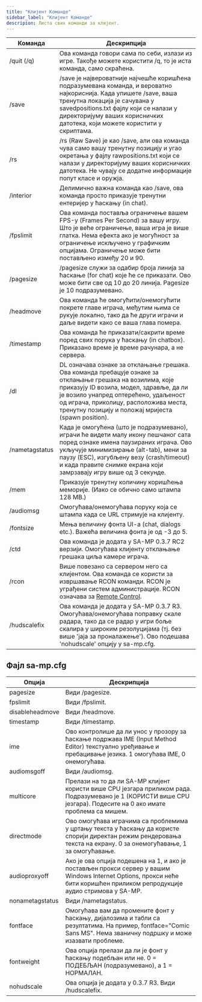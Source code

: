```yaml
---
title: "Клијент Команде"
sidebar_label: "Клијент Команде"
descripion: Листа свих команди за клијент.
---
```


| Команда        | Дескрипција                                                                                                                                                                                                                                                                                                                   |
| -------------- | ----------------------------------------------------------------------------------------------------------------------------------------------------------------------------------------------------------------------------------------------------------------------------------------------------------------------------- |
| /quit (/q)     | Ова команда говори сама по себи, излази из игре. Такође можете користити /q, то је иста команда, само скраћена.                                                                                                                                                                                                      		 |
| /save          | /save је највероватније најчешће коришћена подразумевана команда, и вероватно најкориснија. Када упишете /save, ваша тренутна локација је сачувана у savedpositions.txt фајлу који се налази у директоријуму ваших корисничких датотека, који можете користити у скриптама.                                          		 |
| /rs            | /rs (Raw Save) је као /save, али ова команда чува само вашу тренутну позицију и угао окретања у фајлу rawpositions.txt који се налази у директоријуму ваших корисничких датотека. Не чувају се додатне информације попут класе и оружја.                                                                             		 |
| /interior      | Делимично важна команда као /save, ова команда просто приказује тренутни ентеријер у ћаскању (in chat).                                                                                                                                                                                                              		 |
| /fpslimit      | Ова команда поставља ограничење вашем FPS-у (Frames Per Second) за вашу игру. Што је веће ограничење, ваша игра је више глатка. Нема ефекта ако је могућност за ограничење искључено у графичким опцијама. Ограничење може бити постављено између 20 и 90.                                                           		 |
| /pagesize      | /pagesize служи за одабир броја линија за ћаскање (for chat) које ће се приказати. Ово може бити све од 10 до 20 линија. Pagesize је 10 подразумевано.                                                                                                                                                                   	 |
| /headmove      | Ова команда ће омогућити/онемогућити покрете главе играча, међутим њима се рукује локално, тако да ће други играчи и даље видети како се ваша глава помера.                                                                                                                                                          		 |
| /timestamp     | Ова команда ће приказати/сакрити време поред свих порука у ћаскању (in chatbox). Приказано време је време рачунара, а не сервера.                                                                                                                                                                                    		 |
| /dl            | DL означава ознаке за отклањање грешака. Ова команда пребацује ознаке за отклањање грешака на возилима, које приказују ID возила, модел, здравље, да ли је возило унапред оптерећено, удаљеност од играча, приколицу, расположива места, тренутну позицију и положај мријеста (spawn position).                      		 |
| /nametagstatus | Када је омогућена (што је подразумевано), играчи ће видети малу икону пешчаног сата поред ознаке имена паузираних играча. Ово укључује минимизирање (alt-tab), мени за паузу (ESC), изгубљену везу (crash/timeout) и када правите снимке екрана који замрзавају игру више од 3 секунде. |
| /mem           | Приказује тренутну количину коришћења меморије. (Иако се обично само штампа 128 MB.)                                                                                                                                                                                                                                 		 |
| /audiomsg      | Омогућава/онемогућава поруку која се штампа када се URL стримује на клијенту.                                                                                                                                                                                                                                                 |
| /fontsize      | Мења величину фонта UI-a (chat, dialogs etc.). Важећа величина фонта је од -3 до 5.                                                                                                                                                                                                                                           |
| /ctd           | Ова команда је додата у SA-MP 0.3.7 RC2 верзији. Омогућава клијенту отклањање грешака циља камере играча.                                                                                                                                                                                                                     |
| /rcon          | Више повезано са сервером него са клијентом. Ова команда се користи за извршавање RCON команди. RCON је уграђени систем администрације. RCON означава за [Remote Control](../server/ControllingServer#using-rcon).                                                                                                            |
| /hudscalefix   | Ова команда је додата у SA-MP 0.3.7 R3. Омогућава/онемогућава поправку скале радара, тако да се радар у игри боље скалира у широким резолуцијама (тј. без више 'јaja за проналажење'). Ово подешава 'nohudscale' опцију у sa-mp.cfg.                                                                                                                                                                   	 |
## Фајл sa-mp.cfg

| Опција          | Дескрипција                                                                                                                                                                                  |
|-----------------|----------------------------------------------------------------------------------------------------------------------------------------------------------------------------------------------|
| pagesize        | Види /pagesize.                                                                                                                                                                              |
| fpslimit        | Види /fpslimit.                                                                                                                                                                              |
| disableheadmove | Види /headmove.                                                                                                                                                                              |
| timestamp       | Види /timestamp.                                                                                                                                                                             |
| ime             | Ово контролише да ли унос у прозору за ћаскање подржава IME (Input Method Editor) текстуално уређивање и пребацивање језика. 1 омогућава IME, 0 онемогућава.                                 |
| audiomsgoff     | Види /audiomsg.                                                                                                                                                                              |
| multicore       | Прелази на то да ли SA-MP клијент користи више CPU језгара приликом рада. Подразумевано је 1 (КОРИСТИ више CPU језгара). Подесите на 0 ако имате проблема са мишем.                          |
| directmode      | Ово омогућава играчима са проблемима у цртању текста у ћаскању да користе спорији директан режим рендеровања текста на екрану. 0 за онемогућавање, 1 за омогућавање.                         |
| audioproxyoff   | Ако је ова опција подешена на 1, и ако је постављен прокси сервер у вашим Windows Internet Options, прокси неће бити коришћен приликом репродукције аудио стримова у SA-MP.                  |
| nonametagstatus | Види /nametagstatus.                                                                                                                                                                         |
| fontface        | Омогућава вам да промените фонт у ћаскању, дијалозима и табли са резултатима. На пример, fontface="Comic Sans MS". Нема званичну подршку и може изазвати проблеме.                           |
| fontweight      | Ова опција прелази да ли је фонт у ћаскању подебљан или не. 0 = ПОДЕБЉАН (подразумевано), а 1 = НОРМАЛАН.                                                                                    |
| nohudscale      | Ова опција је додата у 0.3.7 R3. Види /hudscalefix.                                                                                                                                          |

